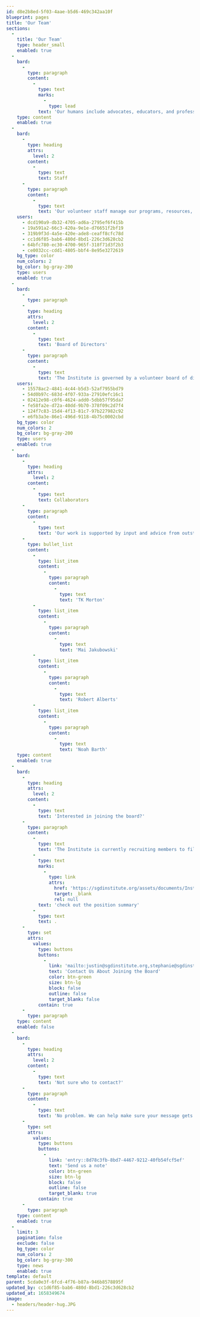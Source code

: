 ```yaml
---
id: d8e2b8ed-5f03-4aae-b5d6-469c342aa10f
blueprint: pages
title: 'Our Team'
sections:
  -
    title: 'Our Team'
    type: header_small
    enabled: true
  -
    bard:
      -
        type: paragraph
        content:
          -
            type: text
            marks:
              -
                type: lead
            text: 'Our humans include advocates, educators, and professionals with experience in a diverse array of fields—higher education, financial services, marketing, urban farming, IT/web development, local government, and more—who''ve dedicated themselves to the causes of building queer success in the Midwest.'
    type: content
    enabled: true
  -
    bard:
      -
        type: heading
        attrs:
          level: 2
        content:
          -
            type: text
            text: Staff
      -
        type: paragraph
        content:
          -
            type: text
            text: 'Our volunteer staff manage our programs, resources, and operations.'
    users:
      - dcd190a9-db32-4705-ad6a-2795ef6f415b
      - 19a591a2-66c3-420a-9e1e-d76651f2bf19
      - 319b9f3d-4a5e-420e-ade8-ceaff8cfc78d
      - cc1d6f85-bab6-480d-8bd1-226c3d628cb2
      - 64bfc780-ec30-4700-965f-318f71d3f2b3
      - ce0032cc-cdd1-4805-bbf4-8e95e3272619
    bg_type: color
    num_colors: 2
    bg_color: bg-gray-200
    type: users
    enabled: true
  -
    bard:
      -
        type: paragraph
      -
        type: heading
        attrs:
          level: 2
        content:
          -
            type: text
            text: 'Board of Directors'
      -
        type: paragraph
        content:
          -
            type: text
            text: 'The Institute is governed by a volunteer board of directors.'
    users:
      - 15578ac2-4841-4c44-b5d3-52af7955bd79
      - 54d0b97c-683d-4f07-933a-27910efc16c1
      - 02412e98-c0f6-4624-add0-5dbb57f95da7
      - fe58fa2e-d72a-40dd-9b70-378f09c2d7f4
      - 124f7c83-15d4-4f13-81c7-97b227982c92
      - e6fb3a3e-86e1-496d-9118-4b75c0002cbd
    bg_type: color
    num_colors: 2
    bg_color: bg-gray-200
    type: users
    enabled: true
  -
    bard:
      -
        type: heading
        attrs:
          level: 2
        content:
          -
            type: text
            text: Collaborators
      -
        type: paragraph
        content:
          -
            type: text
            text: 'Our work is supported by input and advice from outstanding accomplices.'
      -
        type: bullet_list
        content:
          -
            type: list_item
            content:
              -
                type: paragraph
                content:
                  -
                    type: text
                    text: 'TK Morton'
          -
            type: list_item
            content:
              -
                type: paragraph
                content:
                  -
                    type: text
                    text: 'Mai Jakubowski'
          -
            type: list_item
            content:
              -
                type: paragraph
                content:
                  -
                    type: text
                    text: 'Robert Alberts'
          -
            type: list_item
            content:
              -
                type: paragraph
                content:
                  -
                    type: text
                    text: 'Noah Barth'
    type: content
    enabled: true
  -
    bard:
      -
        type: heading
        attrs:
          level: 2
        content:
          -
            type: text
            text: 'Interested in joining the board?'
      -
        type: paragraph
        content:
          -
            type: text
            text: 'The Institute is currently recruiting members to fill vacancies on the board of directors. To learn more about the role and responsibilities of board members, '
          -
            type: text
            marks:
              -
                type: link
                attrs:
                  href: 'https://sgdinstitute.org/assets/documents/Institute_Board_Roles_and_Responsibilities.pdf'
                  target: _blank
                  rel: null
            text: 'check out the position summary'
          -
            type: text
            text: .
      -
        type: set
        attrs:
          values:
            type: buttons
            buttons:
              -
                link: 'mailto:justin@sgdinstitute.org,stephanie@sgdinstitute.org?subject=Board%20of%20Directors'
                text: 'Contact Us About Joining the Board'
                color: btn-green
                size: btn-lg
                block: false
                outline: false
                target_blank: false
            contain: true
      -
        type: paragraph
    type: content
    enabled: false
  -
    bard:
      -
        type: heading
        attrs:
          level: 2
        content:
          -
            type: text
            text: 'Not sure who to contact?'
      -
        type: paragraph
        content:
          -
            type: text
            text: 'No problem. We can help make sure your message gets to the right human.'
      -
        type: set
        attrs:
          values:
            type: buttons
            buttons:
              -
                link: 'entry::8d78c3fb-8bd7-4467-9212-40fb54fcf5ef'
                text: 'Send us a note'
                color: btn-green
                size: btn-lg
                block: false
                outline: false
                target_blank: true
            contain: true
      -
        type: paragraph
    type: content
    enabled: true
  -
    limit: 3
    pagination: false
    exclude: false
    bg_type: color
    num_colors: 2
    bg_color: bg-gray-300
    type: news
    enabled: true
template: default
parent: 5cda0e3f-6fcd-4f76-b87a-946b8578895f
updated_by: cc1d6f85-bab6-480d-8bd1-226c3d628cb2
updated_at: 1658349674
image:
  - headers/header-hug.JPG
---
```


